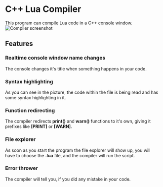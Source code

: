 # C++ Lua Compiler
This program can compile Lua code in a C++ console window.![Compiler screenshot](https://i.imgur.com/zt5bpNg.png)
## Features
### Realtime console window name changes
The console changes it's title when something happens in your code.
### Syntax highlighting
As you can see in the picture, the code within the file is being read and has some syntax highlighting in it.
### Function redirecting
The compiler redirects **print()** and **warn()** functions to it's own, giving it prefixes like **[PRINT]** or **[WARN]**.
### File explorer
As soon as you start the program the file explorer will show up, you will have to choose the **.lua** file, and the compiler will run the script.
### Error thrower
The compiler will tell you, if you did any mistake in your code.
